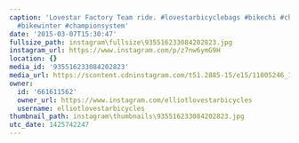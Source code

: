 ```yaml
---
caption: 'Lovestar Factory Team ride. #lovestarbicyclebags #bikechi #chiberia #chicago
  #bikewinter #championsystem'
date: '2015-03-07T15:30:47'
fullsize_path: instagram\fullsize\935516233084202823.jpg
instagram_url: https://www.instagram.com/p/z7nw6ymG9H
location: {}
media_id: '935516233084202823'
media_url: https://scontent.cdninstagram.com/t51.2885-15/e15/11005246_1800522366840499_1186641935_n.jpg?ig_cache_key=OTM1NTE2MjMzMDg0MjAyODIz.2
owner:
  id: '661611562'
  owner_url: https://www.instagram.com/elliotlovestarbicycles
  username: elliotlovestarbicycles
thumbnail_path: instagram\thumbnails\935516233084202823.jpg
utc_date: 1425742247
---
```


